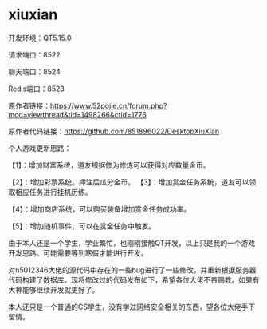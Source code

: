 # xiuxian
开发环境：QT5.15.0


请求端口：8522


聊天端口：8524


Redis端口：8523


原作者链接：https://www.52pojie.cn/forum.php?mod=viewthread&tid=1498266&ctid=1776


原作者代码链接：https://github.com/851896022/DesktopXiuXian


个人游戏更新思路：


【1】：增加财富系统，道友根据修为修炼可以获得对应数量金币。


【2】：增加彩票系统。押注后瓜分金币。
【3】：增加赏金任务系统，道友可以领取相应任务进行挂机历练。


【4】：增加商店系统，可以购买装备增加赏金任务成功率。


【5】：增加随机事件，可以在赏金任务中触发。


由于本人还是一个学生，学业繁忙，也刚刚接触QT开发，以上只是我的一个游戏开发思路。可能需要等到寒假才能进行开发。


对n5012346大佬的源代码中存在的一些bug进行了一些修改，并重新根据服务器代码构建了数据库。现将修改过的代码发布如下，希望各位大佬不吝赐教。如果有大神能够继续开发就更好了。


本人还只是一个普通的CS学生，没有学过网络安全相关的东西，望各位大佬手下留情。
